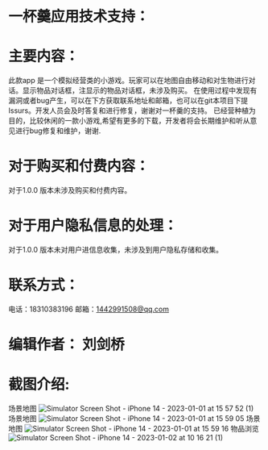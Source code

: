 # 一杯羹应用技术支持：
# 主要内容：
此款app 是一个模拟经营类的小游戏。玩家可以在地图自由移动和对生物进行对话。显示物品对话框，注显示的物品对话框，未涉及购买。
在使用过程中发现有漏洞或者bug产生，可以在下方获取联系地址和邮箱，也可以在git本项目下提Issurs。开发人员会及时答复和进行修复，谢谢对一杯羹的支持。
已经营种植为目的，比较休闲的一款小游戏,希望有更多的下载，开发者将会长期维护和听从意见进行bug修复和维护，谢谢.
# 对于购买和付费内容：
对于1.0.0 版本未涉及购买和付费内容。
# 对于用户隐私信息的处理：
对于1.0.0 版本未对用户进信息收集，未涉及到用户隐私存储和收集。
# 联系方式：
电话：18310383196
邮箱：1442991508@qq.com
# 编辑作者： 刘剑桥
# 截图介绍:
场景地图
![Simulator Screen Shot - iPhone 14 - 2023-01-01 at 15 57 52 (1)](https://user-images.githubusercontent.com/40594995/210191194-e498e579-2b03-41f3-9afb-d050dede17ae.png)
场景地图
![Simulator Screen Shot - iPhone 14 - 2023-01-01 at 15 59 05](https://user-images.githubusercontent.com/40594995/210191230-2d2bf8c8-c290-4e43-b5b6-a0d391a66f68.png)
场景地图
![Simulator Screen Shot - iPhone 14 - 2023-01-01 at 15 59 16](https://user-images.githubusercontent.com/40594995/210191239-92650df8-a6f5-42c6-b054-4d8f048301ff.png)
物品浏览
![Simulator Screen Shot - iPhone 14 - 2023-01-02 at 10 16 21 (1)](https://user-images.githubusercontent.com/40594995/210191240-a459642d-7636-4b41-ace5-c1b3f7c81d36.png)
